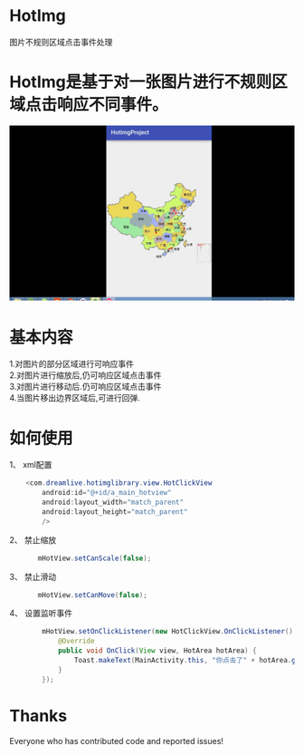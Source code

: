 # HotImg
图片不规则区域点击事件处理
# HotImg是基于对一张图片进行不规则区域点击响应不同事件。  
![](images/xiaoguo.gif) 

# 基本内容  
 1.对图片的部分区域进行可响应事件  
 2.对图片进行缩放后,仍可响应区域点击事件  
 3.对图片进行移动后.仍可响应区域点击事件  
 4.当图片移出边界区域后,可进行回弹.  
 
# 如何使用  
1、 xml配置  
```java
    <com.dreamlive.hotimglibrary.view.HotClickView
        android:id="@+id/a_main_hotview"
        android:layout_width="match_parent"
        android:layout_height="match_parent"
        />
```
2、 禁止缩放  

```java
       mHotView.setCanScale(false);
```
3、 禁止滑动  

```java
       mHotView.setCanMove(false);
```
4、 设置监听事件  
```java
        mHotView.setOnClickListener(new HotClickView.OnClickListener() {
            @Override
            public void OnClick(View view, HotArea hotArea) {
                Toast.makeText(MainActivity.this, "你点击了" + hotArea.getDesc(), Toast.LENGTH_SHORT).show();
            }
        });
```
# Thanks  
Everyone who has contributed code and reported issues!  
